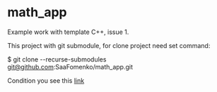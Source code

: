 # math_app
Example work with template C++, issue 1.

This project with git submodule, for clone project need set command:

$ git clone --recurse-submodules git@github.com:SaaFomenko/math_app.git

Condition you see this [link](https://github.com/netology-code/cppl-homeworks/tree/main/05/01)
